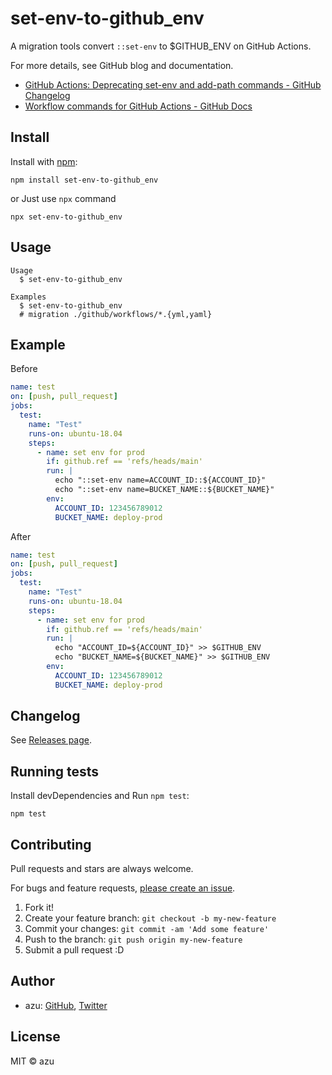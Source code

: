 # set-env-to-github_env

A migration tools convert `::set-env` to $GITHUB_ENV on GitHub Actions.

For more details, see GitHub blog and documentation.

- [GitHub Actions: Deprecating set-env and add-path commands - GitHub Changelog](https://github.blog/changelog/2020-10-01-github-actions-deprecating-set-env-and-add-path-commands/)
- [Workflow commands for GitHub Actions - GitHub Docs](https://docs.github.com/en/free-pro-team@latest/actions/reference/workflow-commands-for-github-actions#environment-files)

## Install

Install with [npm](https://www.npmjs.com/):

    npm install set-env-to-github_env
    
or Just use `npx` command    

    npx set-env-to-github_env

## Usage

    Usage
      $ set-env-to-github_env
 
    Examples
      $ set-env-to-github_env
      # migration ./github/workflows/*.{yml,yaml}

## Example

Before

```yaml
name: test
on: [push, pull_request]
jobs:
  test:
    name: "Test"
    runs-on: ubuntu-18.04
    steps:
      - name: set env for prod
        if: github.ref == 'refs/heads/main'
        run: |
          echo "::set-env name=ACCOUNT_ID::${ACCOUNT_ID}"
          echo "::set-env name=BUCKET_NAME::${BUCKET_NAME}"
        env:
          ACCOUNT_ID: 123456789012
          BUCKET_NAME: deploy-prod
```

After

```yaml
name: test
on: [push, pull_request]
jobs:
  test:
    name: "Test"
    runs-on: ubuntu-18.04
    steps:
      - name: set env for prod
        if: github.ref == 'refs/heads/main'
        run: |
          echo "ACCOUNT_ID=${ACCOUNT_ID}" >> $GITHUB_ENV
          echo "BUCKET_NAME=${BUCKET_NAME}" >> $GITHUB_ENV
        env:
          ACCOUNT_ID: 123456789012
          BUCKET_NAME: deploy-prod
```

## Changelog

See [Releases page](https://github.com/azu/set-env-to-github_env/releases).

## Running tests

Install devDependencies and Run `npm test`:

    npm test

## Contributing

Pull requests and stars are always welcome.

For bugs and feature requests, [please create an issue](https://github.com/azu/set-env-to-github_env/issues).

1. Fork it!
2. Create your feature branch: `git checkout -b my-new-feature`
3. Commit your changes: `git commit -am 'Add some feature'`
4. Push to the branch: `git push origin my-new-feature`
5. Submit a pull request :D

## Author

- azu: [GitHub](https://github.com/azu), [Twitter](https://twitter.com/azu_re)

## License

MIT © azu
